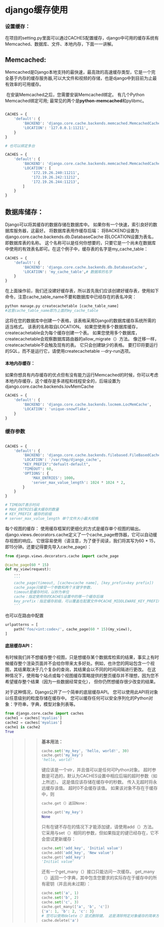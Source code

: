 # django缓存使用

### 设置缓存：

​	在项目的setting.py里面可以通过CACHES配置缓存，django中可用的缓存系统有Memcached、数据库、文件、本地内存，下面一一讲解。

## Memcached:

​	Memcached是Django本地支持的最快速，最高效的高速缓存类型，它是一个完全基于内存的缓存服务器,可以大文件和视频的存储，也是django中到目前为止最有效率的可用缓存。

​	 在安装Memcached之后，您需要安装Memcached绑定。 有几个Python Memcached绑定可用; 最常见的两个是**python-memcached**和pylibmc。

```python

CACHES = {
    'default': {
        'BACKEND': 'django.core.cache.backends.memcached.MemcachedCache',
        'LOCATION': '127.0.0.1:11211',
    }
}

# 也可以绑定多台

CACHES = {
    'default': {
        'BACKEND': 'django.core.cache.backends.memcached.MemcachedCache',
        'LOCATION': [
            '172.19.26.240:11211',
            '172.19.26.242:11212',
            '172.19.26.244:11213',
        ]
    }
}
```

## 数据库储存：
  Django可以将其缓存的数据存储在数据库中。 如果你有一个快速，索引良好的数据库服务器，这最好。
将数据库表用作缓存后端：
将BACKEND设置为django.core.cache.backends.db.DatabaseCache
将LOCATION设置为表名，即数据库表的名称。 这个名称可以是任何你想要的，只要它是一个尚未在数据库中使用的有效表名即可。在这个例子中，缓存表的名字是my_cache_table：  

```python
CACHES = {
    'default': {
        'BACKEND': 'django.core.cache.backends.db.DatabaseCache',
        'LOCATION': 'my_cache_table',# 数据库的名字
    }
}
```


​    在上面操作前，我们还没建好缓存表，所以首先我们应该创建好缓存表，使用如下命令，注意cache_table_name不要和数据库中已经存在的表名冲突：

```python
python manage.py createcachetable [cache_table_name]  
#这里cache_table_name即为上面的my_cache_table

```



这将在您的数据库中创建一个表格，该表格采用Django的数据库缓存系统所需的适当格式。 该表的名称取自LOCATION。
    如果您使用多个数据库缓存，createcachetable会为每个缓存创建一个表。
    如果您使用多个数据库，createcachetable会观察数据库路由器的allow_migrate（）方法。
    像迁移一样，createcachetable不会触及现有的表。 它只会创建缺少的表格。
    要打印将要运行的SQL，而不是运行它，请使用createcachetable --dry-run选项。

#### 本地内存缓存：

​    如果你想具有内存缓存的优点但有没有能力运行Memcached的时候，你可以考虑本地内存缓存，这个缓存是多进程和线程安全的，后端设置为django.core.cache.backends.lovMemCache

```python
CACHES = {
    'default': {
        'BACKEND': 'django.core.cache.backends.locmem.LocMemCache',
        'LOCATION': 'unique-snowflake',
    }
}
```

### 缓存参数

```python

CACHES = {
    'default': {
        'BACKEND': 'django.core.cache.backends.filebased.FileBasedCache',
        'LOCATION': '/var/tmp/django_cache',
        "KEY_PREFIX":"defualt-default",
        'TIMEOUT': 60,
        'OPTIONS': {
            'MAX_ENTRIES': 1000，
            'server_max_value_length': 1024 * 1024 * 2,
        }
    }
}

# TIMEOUT表示时间
# MAX_ENTRIES最大缓存的数量
# KEY_PREFIX 缓存的前缀
# server_max_value_length 单个文件大小最大规格
```

每个视图的缓存：
    使用缓存框架的更细化的方式是缓存单个视图的输出。 django.views.decorators.cache定义了一个cache_page修饰器，它可以自动缓存视图的响应。 它很容易使用（请注意，为了便于阅读，我们将其写为60 * 15， 即15分钟。还要记得要先导入cache_page）：

```python
from django.views.decorators.cache import cache_page

@cache_page(60 * 15)
def my_view(request):
    ...
    '''
    cache_page(timeout, [cache=cache name], [key_prefix=key prefix])
    cache_page只接受一个参数和两个关键字参数，
    timeout是缓存时间，以秒为单位
    cache：指定使用你的CACHES设置中的哪一个缓存后端
    key_prefix：指定缓存前缀，可以覆盖在配置文件中CACHE_MIDDLEWARE_KEY_PREFIX的值
    '''

```

也可以在路由中配置

```python
urlpatterns = [
    path('foo/<int:code>/', cache_page(60 * 15)(my_view)),
]
```



#### 底层缓存API：

有时候我们并不想缓存整个视图，只是想缓存某个数据库检索的结果，事实上有时候缓存整个渲染页面并不会给你带来太多好处。例如，也许您的网站包含一个视图，其结果取决于几个复杂的查询，其结果会以不同的时间间隔进行更改。 在这种情况下，使用每个站点或每个视图缓存策略提供的整页缓存并不理想，因为您不希望缓存整个结果（因为一些数据经常变化）， 但你仍然想缓存很少改变的结果。

对于这种情况，Django公开了一个简单的底层缓存API。 您可以使用此API将对象以任意级别的粒度存储在缓存中。 您可以缓存任何可以安全序列化的Python对象：字符串，字典，模型对象列表等。 

```python
from django.core.cache import caches
cache1 = caches['myalias']
cache2 = caches['myalias']
cache1 is cache2
True
```

>>> **基本用法：**
>>>
>>> ```python
>>> cache.set('my_key', 'hello, world!', 30)
>>> cache.get('my_key')
>>> 'hello, world!'
>>> ```
>>>
>>> 键应该是一个str，并且值可以是任何可Python对象。
>>> 超时参数是可选的，默认为CACHES设置中相应后端的超时参数（如上所述）。 这是值应该存储在缓存中的秒数。 传入无超时将永远缓存该值。 超时0不会缓存该值。
>>> 如果该对象不存在于缓存中，则
>>>
>>> ```python
>>> cache.get（）返回None：
>>> 
>>> cache.get('my_key')
>>> None
>>> ```
>>>
>>>
>>> 只有在键不存在的情况下才能添加键，请使用add（）方法。 它采用与set（）相同的参数，但如果指定的键已经存在，它不会尝试更新缓存：
>>>
>>> ```python
>>> cache.set('add_key', 'Initial value')
>>> cache.add('add_key', 'New value')
>>> cache.get('add_key')
>>> 'Initial value'
>>> ```
>>>
>>>
>>> 还有一个get_many（）接口只能访问一次缓存。 get_many（）返回一个字典，其中包含您要求的实际存在于缓存中的所有密钥（并且尚未过期）：
>>>
>>> ```python
>>> cache.set('a', 1)
>>> cache.set('b', 2)
>>> cache.set('c', 3)
>>> cache.get_many(['a', 'b', 'c'])
>>> {'a': 1, 'b': 2, 'c': 3}
>>> # 您可以使用delete（）显式删除键。 这是清除特定对象缓存的简单方法：
>>> cache.delete('a')
>>> 
>>> ```
>>>
>>> 
>>>
>>> 